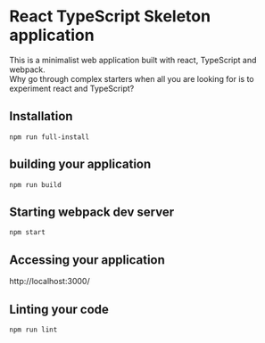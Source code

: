 # React TypeScript Skeleton application
This is a minimalist web application built with react, TypeScript and webpack.  
Why go through complex starters when all you are looking for is to experiment react and TypeScript?

## Installation

```
npm run full-install
```

## building your application

```
npm run build
```

## Starting webpack dev server

```
npm start
```

## Accessing your application

http://localhost:3000/  

## Linting your code

```
npm run lint
```
